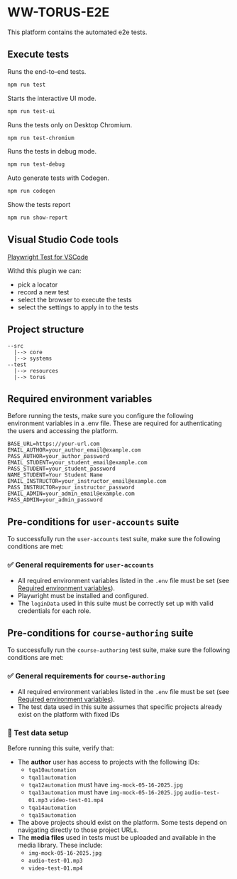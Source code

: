 # WW-TORUS-E2E

This platform contains the automated e2e tests.

## Execute tests

Runs the end-to-end tests.

```bash
npm run test
```

Starts the interactive UI mode.

```bash
npm run test-ui
```

Runs the tests only on Desktop Chromium.

```bash
npm run test-chromium
```

Runs the tests in debug mode.

```bash
npm run test-debug
```

Auto generate tests with Codegen.

```bash
npm run codegen
```

Show the tests report

```bash
npm run show-report
```

## Visual Studio Code tools

[Playwright Test for VSCode](https://marketplace.visualstudio.com/items?itemName=ms-playwright.playwright)

Withd this plugin we can:

- pick a locator
- record a new test
- select the browser to execute the tests
- select the settings to apply in to the tests

## Project structure

```code
--src
  |--> core
  |--> systems
--test
  |--> resources
  |--> torus
```

## Required environment variables

Before running the tests, make sure you configure the following environment variables in a .env file. These are required for authenticating the users and accessing the platform.

```env
BASE_URL=https://your-url.com
EMAIL_AUTHOR=your_author_email@example.com
PASS_AUTHOR=your_author_password
EMAIL_STUDENT=your_student_email@example.com
PASS_STUDENT=your_student_password
NAME_STUDENT=Your Student Name
EMAIL_INSTRUCTOR=your_instructor_email@example.com
PASS_INSTRUCTOR=your_instructor_password
EMAIL_ADMIN=your_admin_email@example.com
PASS_ADMIN=your_admin_password

```

## Pre-conditions for `user-accounts` suite

To successfully run the `user-accounts` test suite, make sure the following conditions are met:

### ✅ General requirements for `user-accounts`

- All required environment variables listed in the `.env` file must be set (see [Required environment variables](#required-environment-variables)).
- Playwright must be installed and configured.
- The `loginData` used in this suite must be correctly set up with valid credentials for each role.

## Pre-conditions for `course-authoring` suite

To successfully run the `course-authoring` test suite, make sure the following conditions are met:

### ✅ General requirements for `course-authoring`

- All required environment variables listed in the `.env` file must be set (see [Required environment variables](#required-environment-variables)).
- The test data used in this suite assumes that specific projects already exist on the platform with fixed IDs

### 🧪 Test data setup

Before running this suite, verify that:

- The **author** user has access to projects with the following IDs:
  - `tqa10automation`
  - `tqa11automation`
  - `tqa12automation` must have `img-mock-05-16-2025.jpg`
  - `tqa13automation` must have `img-mock-05-16-2025.jpg` `audio-test-01.mp3` `video-test-01.mp4`
  - `tqa14automation`
  - `tqa15automation`
- The above projects should exist on the platform. Some tests depend on navigating directly to those project URLs.
- The **media files** used in tests must be uploaded and available in the media library. These include:
  - `img-mock-05-16-2025.jpg`
  - `audio-test-01.mp3`
  - `video-test-01.mp4`
